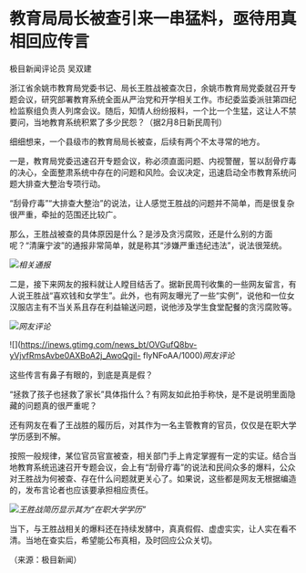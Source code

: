 # 教育局局长被查引来一串猛料，亟待用真相回应传言

极目新闻评论员 吴双建

浙江省余姚市教育局党委书记、局长王胜战被查次日，余姚市教育局党委就召开专题会议，研究部署教育系统全面从严治党和开学相关工作。市纪委监委派驻第四纪检监察组负责人列席会议。随后，知情人纷纷报料，一个比一个生猛，这让人不禁要问，当地教育系统积累了多少民怨？（据2月8日新民周刊）

细细想来，一个县级市的教育局局长被查，后续有两个不太寻常的地方。

一是，教育局党委迅速召开专题会议，称必须直面问题、内视警醒，誓以刮骨疗毒的决心，全面整肃系统中存在的问题和风险。会议决定，迅速启动全市教育系统问题大排查大整治专项行动。

“刮骨疗毒”“大排查大整治”的说法，让人感觉王胜战的问题并不简单，而是很复杂很严重，牵扯的范围还比较广。

那么，王胜战被查的具体原因是什么？是涉及贪污腐败，还是什么别的方面呢？“清廉宁波”的通报非常简单，就是称其“涉嫌严重违纪违法”，说法很笼统。

![](https://inews.gtimg.com/newsapp_bt/0/15652085823/1000)_相关通报_

二是，接下来网友的报料就让人瞠目结舌了。据新民周刊收集的一些网友留言，有人说王胜战“喜欢钱和女学生”。此外，也有网友曝光了一些“实例”，说他和一位女汉服店主有不当关系且存在利益输送问题，说他涉及学生食堂配餐的贪污腐败等。

![](https://inews.gtimg.com/news_bt/OSWbPaPitDAP24q1hT9EoLoQkV4aMOc29BlAmdF4lIXK4AA/1000)_网友评论_

![](https://inews.gtimg.com/news_bt/OVGufQ8bv-yVjvfRmsAvbe0AXBoA2j_AwoQgiI-
flyNFoAA/1000)_网友评论_

这些传言有鼻子有眼的，到底是真是假？

“拯救了孩子也拯救了家长”具体指什么？有网友如此拍手称快，是不是说明里面隐藏的问题真的很严重呢？

还有网友在看了王战胜的履历后，对其作为一名主管教育的官员，仅仅是在职大学学历感到不解。

按照一般规律，某位官员官宣被查，相关部门手上肯定掌握有一定的实证。结合当地教育系统迅速召开专题会议，会上有“刮骨疗毒”的说法和民间众多的爆料，公众对王胜战为何被查、存在什么问题就更关心了。如果说，这些都是网友无根据编造的，发布言论者也应该要承担相应责任。

![](https://inews.gtimg.com/newsapp_bt/0/15652085829/1000)_王胜战简历显示其为“在职大学学历”_

当下，与王胜战相关的爆料还在持续发酵中，真真假假、虚虚实实，让人实在看不清。当地在查实后，希望能公布真相，及时回应公众关切。

（来源：极目新闻）

